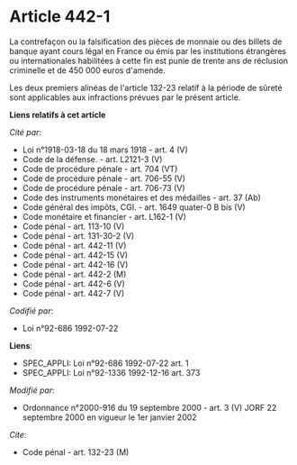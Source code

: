 # Article 442-1

La contrefaçon ou la falsification des pièces de monnaie ou des billets de banque ayant cours légal en France ou émis par les
institutions étrangères ou internationales habilitées à cette fin est punie de trente ans de réclusion criminelle et de 450
000 euros d'amende.

Les deux premiers alinéas de l'article 132-23 relatif à la période de sûreté sont applicables aux infractions prévues par le
présent article.

**Liens relatifs à cet article**

_Cité par_:

  - Loi n°1918-03-18 du 18 mars 1918 - art. 4 (V)
  - Code de la défense. - art. L2121-3 (V)
  - Code de procédure pénale - art. 704 (VT)
  - Code de procédure pénale - art. 706-55 (V)
  - Code de procédure pénale - art. 706-73 (V)
  - Code des instruments monétaires et des médailles - art. 37 (Ab)
  - Code général des impôts, CGI. - art. 1649 quater-0 B bis (V)
  - Code monétaire et financier - art. L162-1 (V)
  - Code pénal - art. 113-10 (V)
  - Code pénal - art. 131-30-2 (V)
  - Code pénal - art. 442-11 (V)
  - Code pénal - art. 442-15 (V)
  - Code pénal - art. 442-16 (V)
  - Code pénal - art. 442-2 (M)
  - Code pénal - art. 442-6 (V)
  - Code pénal - art. 442-7 (V)

_Codifié par_:

  - Loi n°92-686 1992-07-22

**Liens**:

  - SPEC_APPLI: Loi n°92-686 1992-07-22 art. 1
  - SPEC_APPLI: Loi n°92-1336 1992-12-16 art. 373

_Modifié par_:

  - Ordonnance n°2000-916 du 19 septembre 2000 - art. 3 (V) JORF 22 septembre 2000 en vigueur le 1er janvier 2002

_Cite_:

  - Code pénal - art. 132-23 (M)
